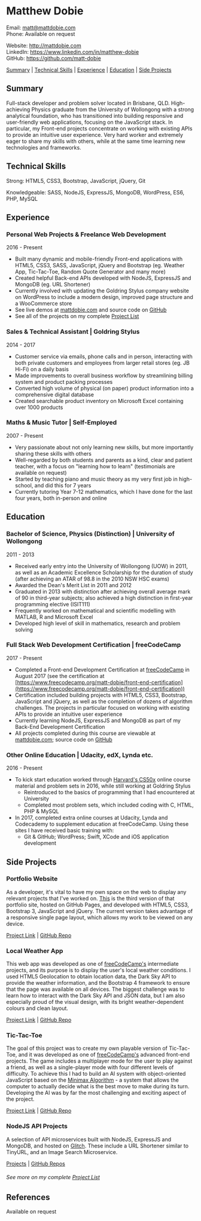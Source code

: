 # Matthew Dobie

Email: matt@mattdobie.com<br>
Phone: Available on request

Website: http://mattdobie.com<br>
LinkedIn: https://www.linkedin.com/in/matthew-dobie<br>
GitHub: https://github.com/matt-dobie<br>

[Summary](#summary) |
[Technical Skills](#technical-skills) |
[Experience](#experience) |
[Education](#education) |
[Side Projects](#side-projects)


## Summary

Full-stack developer and problem solver located in Brisbane, QLD. High-achieving Physics graduate from the University of Wollongong with a strong analytical foundation, who has transitioned into building responsive and user-friendly web applications, focusing on the JavaScript stack. In particular, my Front-end projects concentrate on working with existing APIs to provide an intuitive user experience. Very hard worker and extremely eager to share my skills with others, while at the same time learning new technologies and frameworks.


## Technical Skills

Strong:  HTML5, CSS3, Bootstrap, JavaScript, jQuery, Git

Knowledgeable:  SASS, NodeJS, ExpressJS, MongoDB, WordPress, ES6, PHP, MySQL


## Experience

### Personal Web Projects & Freelance Web Development
2016 - Present
* Built many dynamic and mobile-friendly Front-end applications with HTML5, CSS3, SASS, JavaScript, jQuery and Bootstrap (eg. Weather App, Tic-Tac-Toe, Random Quote Generator and many more)
* Created helpful Back-end APIs developed with NodeJS, ExpressJS and MongoDB (eg. URL Shortener)
* Currently involved with updating the Goldring Stylus company website on WordPress to include a modern design, improved page structure and a WooCommerce store
* See live demos at [mattdobie.com](http://www.mattdobie.com) and source code on [GitHub](https://github.com/matt-dobie)
* See all of the projects on my complete [Project List](https://github.com/matt-dobie/my-resume/blob/master/project-list.md)

### Sales & Technical Assistant | Goldring Stylus
2014 - 2017
* Customer service via emails, phone calls and in person, interacting with both private customers and employees from larger retail stores (eg. JB Hi-Fi) on a daily basis
* Made improvements to overall business workflow by streamlining billing system and product packing processes
* Converted high volume of physical (on paper) product information into a comprehensive digital database
* Created searchable product inventory on Microsoft Excel containing over 1000 products

### Maths & Music Tutor | Self-Employed
2007 - Present
* Very passionate about not only learning new skills, but more importantly sharing these skills with others
* Well-regarded by both students and parents as a kind, clear and patient teacher, with a focus on "learning how to learn" (testimonials are available on request)
* Started by teaching piano and music theory as my very first job in high-school, and did this for 7 years
* Currently tutoring Year 7-12 mathematics, which I have done for the last four years, both in-person and online


## Education

### Bachelor of Science, Physics (Distinction) | University of Wollongong
2011 - 2013
* Received early entry into the University of Wollongong (UOW) in 2011, as well as an Academic Excellence Scholarship for the duration of study (after achieving an ATAR of 98.8 in the 2010 NSW HSC exams)
* Awarded the Dean's Merit List in 2011 and 2012
* Graduated in 2013 with distinction after achieving overall average mark of 90 in third-year subjects; also achieved a high distinction in first-year programming elective (ISIT111)
* Frequently worked on mathematical and scientific modelling with MATLAB, R and Microsoft Excel
* Developed high level of skill in mathematics, research and problem solving

### Full Stack Web Development Certification | freeCodeCamp
2017 - Present
* Completed a Front-end Development Certification at [freeCodeCamp](https://www.freecodecamp.org/matt-dobie) in August 2017 (see the certification at [https://www.freecodecamp.org/matt-dobie/front-end-certification](https://www.freecodecamp.org/matt-dobie/front-end-certification))
* Certification included building projects with HTML5, CSS3, Bootstrap, JavaScript and jQuery, as well as the completion of dozens of algorithm challenges. The projects in particular focused on working with existing APIs to provide an intuitive user experience
* Currently learning NodeJS, ExpressJS and MongoDB as part of my Back-End Development Certification
* All projects completed during this course are viewable at [mattdobie.com](http://www.mattdobie.com); source code on [GitHub](https://github.com/matt-dobie)

### Other Online Education | Udacity, edX, Lynda etc.
2016 - Present
* To kick start education worked through [Harvard's CS50x](https://www.edx.org/course/introduction-computer-science-harvardx-cs50x) online course material and problem sets in 2016, while still working at Goldring Stylus
  * Reintroduced to the basics of programming that I had encountered at University
  * Completed most problem sets, which included coding with C, HTML, PHP & MySQL
* In 2017, completed extra online courses at Udacity, Lynda and Codecademy to supplement education at freeCodeCamp. Using these sites I have received basic training with:
  * Git & GitHub; WordPress; Swift, XCode and iOS application development


## Side Projects

### Portfolio Website
As a developer, it's vital to have my own space on the web to display any relevant projects that I've worked on. [This](http://mattdobie.com) is the third version of that portfolio site, hosted on GitHub Pages, and developed with HTML5, CSS3, Bootstrap 3, JavaScript and jQuery. The current version takes advantage of a responsive single page layout, which allows my work to be viewed on any device.

[Project Link](http://mattdobie.com) | [GitHub Repo](https://github.com/matt-dobie/matt-dobie.github.io)

### Local Weather App
This web app was developed as one of [freeCodeCamp's](https://www.freecodecamp.org/matt-dobie) intermediate projects, and its purpose is to display the user's local weather conditions. I used HTML5 Geolocation to obtain location data, the Dark Sky API to provide the weather information, and the Bootstrap 4 framework to ensure that the page was available on all devices. The biggest challenge was to learn how to interact with the Dark Sky API and JSON data, but I am also especially proud of the visual design, with its bright weather-dependent colours and clean layout.

[Project Link](https://codepen.io/mattdobie/full/zzoJGW/) | [GitHub Repo](https://github.com/matt-dobie/weather-app)

### Tic-Tac-Toe
The goal of this project was to create my own playable version of Tic-Tac-Toe, and it was developed as one of [freeCodeCamp's](https://www.freecodecamp.org/matt-dobie) advanced front-end projects. The game includes a multiplayer mode for the user to play against a friend, as well as a single-player mode with four different levels of difficulty. To achieve this I had to build an AI system with object-oriented JavaScript based on the <a href="https://en.wikipedia.org/wiki/Minimax" target="_blank">Minimax Algorithm</a> - a system that allows the computer to actually decide what is the best move to make during its turn. Developing the AI was by far the most challenging and exciting aspect of the project.

[Project Link](http://mattdobie.com/tic-tac-toe/tic-tac-toe.html) | [GitHub Repo](https://github.com/matt-dobie/tic-tac-toe)

### NodeJS API Projects
A selection of API microservices built with NodeJS, ExpressJS and MongoDB, and hosted on [Glitch](https://glitch.com/). These include a URL Shortener similar to TinyURL, and an Image Search Microservice.

[Projects](http://mattdobie.com/#portfolio) | [GitHub Repos](https://github.com/matt-dobie/)

###### See more on my complete [Project List](https://github.com/matt-dobie/my-resume/blob/master/project-list.md)


## References
Available on request
